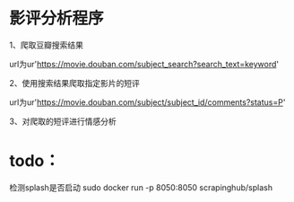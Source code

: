 # 影评分析程序

1、爬取豆瓣搜索结果

url为ur'https://movie.douban.com/subject_search?search_text=keyword'

2、使用搜索结果爬取指定影片的短评

url为ur'https://movie.douban.com/subject/subject_id/comments?status=P'

3、对爬取的短评进行情感分析

# todo：

检测splash是否启动
sudo docker run -p 8050:8050 scrapinghub/splash


